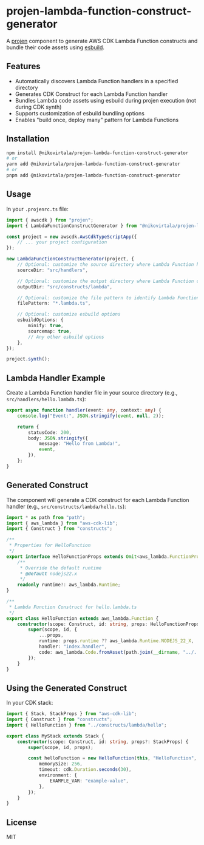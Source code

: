 # projen-lambda-function-construct-generator

A [projen](https://github.com/projen/projen) component to generate AWS CDK Lambda Function constructs and bundle their code assets using [esbuild](https://esbuild.github.io/).

## Features

- Automatically discovers Lambda Function handlers in a specified directory
- Generates CDK Construct for each Lambda Function handler
- Bundles Lambda code assets using esbuild during projen execution (not during CDK synth)
- Supports customization of esbuild bundling options
- Enables "build once, deploy many" pattern for Lambda Functions

## Installation

```bash
npm install @nikovirtala/projen-lambda-function-construct-generator
# or
yarn add @nikovirtala/projen-lambda-function-construct-generator
# or
pnpm add @nikovirtala/projen-lambda-function-construct-generator
```

## Usage

In your `.projenrc.ts` file:

```typescript
import { awscdk } from "projen";
import { LambdaFunctionConstructGenerator } from "@nikovirtala/projen-lambda-function-construct-generator";

const project = new awscdk.AwsCdkTypeScriptApp({
    // ... your project configuration
});

new LambdaFunctionConstructGenerator(project, {
    // Optional: customize the source directory where Lambda Function handlers are located
    sourceDir: "src/handlers",

    // Optional: customize the output directory where Lambda Function constructs will be generated
    outputDir: "src/constructs/lambda",

    // Optional: customize the file pattern to identify Lambda Function handlers
    filePattern: "*.lambda.ts",

    // Optional: customize esbuild options
    esbuildOptions: {
        minify: true,
        sourcemap: true,
        // Any other esbuild options
    },
});

project.synth();
```

## Lambda Handler Example

Create a Lambda Function handler file in your source directory (e.g., `src/handlers/hello.lambda.ts`):

```typescript
export async function handler(event: any, context: any) {
    console.log("Event:", JSON.stringify(event, null, 2));

    return {
        statusCode: 200,
        body: JSON.stringify({
            message: "Hello from Lambda!",
            event,
        }),
    };
}
```

## Generated Construct

The component will generate a CDK construct for each Lambda Function handler (e.g., `src/constructs/lambda/hello.ts`):

```typescript
import * as path from "path";
import { aws_lambda } from "aws-cdk-lib";
import { Construct } from "constructs";

/**
 * Properties for HelloFunction
 */
export interface HelloFunctionProps extends Omit<aws_lambda.FunctionProps, "code" | "runtime" | "handler"> {
    /**
     * Override the default runtime
     * @default nodejs22.x
     */
    readonly runtime?: aws_lambda.Runtime;
}

/**
 * Lambda Function Construct for hello.lambda.ts
 */
export class HelloFunction extends aws_lambda.Function {
    constructor(scope: Construct, id: string, props: HelloFunctionProps = {}) {
        super(scope, id, {
            ...props,
            runtime: props.runtime ?? aws_lambda.Runtime.NODEJS_22_X,
            handler: "index.handler",
            code: aws_lambda.Code.fromAsset(path.join(__dirname, "../../../assets/handlers/hello")),
        });
    }
}
```

## Using the Generated Construct

In your CDK stack:

```typescript
import { Stack, StackProps } from "aws-cdk-lib";
import { Construct } from "constructs";
import { HelloFunction } from "../constructs/lambda/hello";

export class MyStack extends Stack {
    constructor(scope: Construct, id: string, props?: StackProps) {
        super(scope, id, props);

        const helloFunction = new HelloFunction(this, "HelloFunction", {
            memorySize: 256,
            timeout: cdk.Duration.seconds(30),
            environment: {
                EXAMPLE_VAR: "example-value",
            },
        });
    }
}
```

## License

MIT
